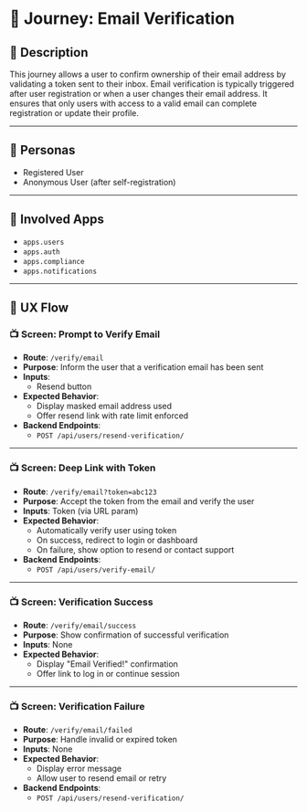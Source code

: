 

# 📝 Journey: Email Verification

## 📌 Description

This journey allows a user to confirm ownership of their email address by validating a token sent to their inbox. Email verification is typically triggered after user registration or when a user changes their email address. It ensures that only users with access to a valid email can complete registration or update their profile.

---

## 👥 Personas

- Registered User
- Anonymous User (after self-registration)

---

## 🧩 Involved Apps

- `apps.users`
- `apps.auth`
- `apps.compliance`
- `apps.notifications`

---

## 🧭 UX Flow

### 📺 Screen: Prompt to Verify Email

- **Route**: `/verify/email`
- **Purpose**: Inform the user that a verification email has been sent
- **Inputs**:
  - Resend button
- **Expected Behavior**:
  - Display masked email address used
  - Offer resend link with rate limit enforced
- **Backend Endpoints**:
  - `POST /api/users/resend-verification/`

---

### 📺 Screen: Deep Link with Token

- **Route**: `/verify/email?token=abc123`
- **Purpose**: Accept the token from the email and verify the user
- **Inputs**: Token (via URL param)
- **Expected Behavior**:
  - Automatically verify user using token
  - On success, redirect to login or dashboard
  - On failure, show option to resend or contact support
- **Backend Endpoints**:
  - `POST /api/users/verify-email/`

---

### 📺 Screen: Verification Success

- **Route**: `/verify/email/success`
- **Purpose**: Show confirmation of successful verification
- **Inputs**: None
- **Expected Behavior**:
  - Display "Email Verified!" confirmation
  - Offer link to log in or continue session

---

### 📺 Screen: Verification Failure

- **Route**: `/verify/email/failed`
- **Purpose**: Handle invalid or expired token
- **Inputs**: None
- **Expected Behavior**:
  - Display error message
  - Allow user to resend email or retry
- **Backend Endpoints**:
  - `POST /api/users/resend-verification/`
